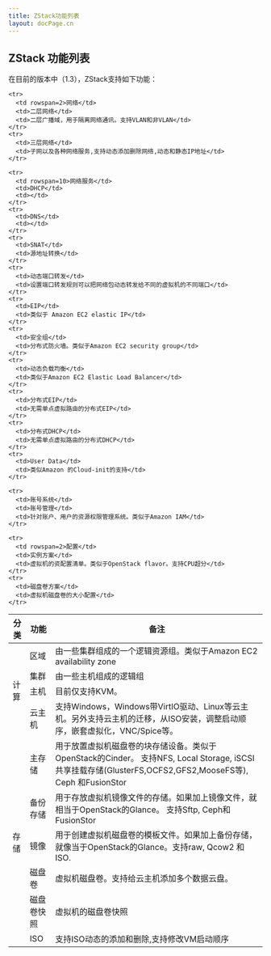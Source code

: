```yaml
---
title: ZStack功能列表
layout: docPage.cn
---
```


## ZStack 功能列表

在目前的版本中（1.3），ZStack支持如下功能：


<table class="table black-table">
  <thead>
    <th>分类</th>
    <th>功能</th>
    <th>备注</th>
  </thead>
  
  <tbody>
    <tr>
      <td rowspan=4>计算</td>
      <td>区域</td>
      <td>由一些集群组成的一个逻辑资源组。类似于Amazon EC2 availability zone</td>
    </tr>
    <tr>
      <td>集群</td>
      <td>由一些主机组成的逻辑组</td>
    </tr>
    <tr>
      <td>主机</td>
      <td>目前仅支持KVM。</td>
    </tr>
    <tr>
      <td>云主机</td>
      <td>支持Windows，Windows带VirtIO驱动、Linux等云主机。另外支持云主机的迁移，从ISO安装，调整启动顺序，嵌套虚拟化，VNC/Spice等。</td>
    </tr>
    <tr>
      <td rowspan=6>存储</td>
      <td>主存储</td>
      <td>用于放置虚拟机磁盘卷的块存储设备。类似于 OpenStack的Cinder。 支持NFS, Local Storage, iSCSI 共享挂载存储(GlusterFS,OCFS2,GFS2,MooseFS等), Ceph 和FusionStor</td>
    </tr>
    <tr>
      <td>备份存储</td>
      <td>用于存放虚拟机镜像文件的存储。如果加上镜像文件，就相当于OpenStack的Glance。 支持Sftp, Ceph和FusionStor</td>
    </tr>
    <tr>
      <td>镜像</td>
      <td>用于创建虚拟机磁盘卷的模板文件。如果加上备份存储，就像当于OpenStack的Glance。支持raw, Qcow2 和 ISO.</td>
    </tr>
    <tr>
      <td>磁盘卷</td>
      <td>虚拟机磁盘卷。支持给云主机添加多个数据云盘。</td>
    </tr>
    <tr>
      <td>磁盘卷快照</td>
      <td>虚拟机的磁盘卷快照</td>
    </tr>
    <tr>
      <td>ISO</td>
      <td>支持ISO动态的添加和删除,支持修改VM启动顺序</td>
    </tr>
    
    <tr>
      <td rowspan=2>网络</td>
      <td>二层网络</td>
      <td>二层广播域，用于隔离网络通讯。支持VLAN和非VLAN</td>
    </tr>
    <tr>
      <td>三层网络</td>
      <td>子网以及各种网络服务,支持动态添加删除网络,动态和静态IP地址</td>
    </tr>
    
    <tr>
      <td rowspan=10>网络服务</td>
      <td>DHCP</td>
      <td></td>
    </tr>
    <tr>
      <td>DNS</td>
      <td></td>
    </tr>
    <tr>
      <td>SNAT</td>
      <td>源地址转换</td>
    </tr>
    <tr>
      <td>动态端口转发</td>
      <td>设置端口转发规则可以把网络包动态转发给不同的虚拟机的不同端口</td>
    </tr>
    <tr>
      <td>EIP</td>
      <td>类似于 Amazon EC2 elastic IP</td>
    </tr>
    <tr>
      <td>安全组</td>
      <td>分布式防火墙。类似于Amazon EC2 security group</td>
    </tr>
    <tr>
      <td>动态负载均衡</td>
      <td>类似于Amazon EC2 Elastic Load Balancer</td>
    </tr>
    <tr>
      <td>分布式EIP</td>
      <td>无需单点虚拟路由的分布式EIP</td>
    </tr>
    <tr>
      <td>分布式DHCP</td>
      <td>无需单点虚拟路由的分布式DHCP</td>
    </tr>
    <tr>
      <td>User Data</td>
      <td>类似Amazon 的Cloud-init的支持</td>
    </tr>
    
    <tr>
      <td>账号系统</td>
      <td>账号管理</td>
      <td>针对账户、用户的资源权限管理系统。类似于Amazon IAM</td>
    </tr>

    <tr>
      <td rowspan=2>配置</td>
      <td>实例方案</td>
      <td>虚拟机的资配置清单。类似于OpenStack flavor。支持CPU超分</td>
    </tr>
    <tr>
      <td>磁盘卷方案</td>
      <td>虚拟机磁盘卷的大小配置</td>
    </tr>
  </tbody>
</table>
